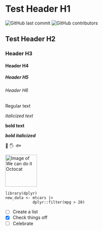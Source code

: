 # Test Header H1
![GitHub last commit](https://img.shields.io/github/last-commit/e-perl-NOAA/skills-communicate-using-markdown)
![GitHub contributors](https://img.shields.io/github/contributors/e-perl-noaa/skills-communicate-using-markdown)

## Test Header H2
### Header H3
#### Header H4
##### Header H5
###### Header H6

Regular text

*italicized text*

**bold text**

***bold italicized***

🥰 🖐️ 🐟

<img src="https://octodex.github.com/images/mona-the-rivetertocat.png" alt="Image of We can do it Octocat" width="100" height="100">

```
library(dplyr)
new_data <- mtcars |>
            dplyr::filter(mpg > 20)
```

- [ ] Create a list
- [x] Check things off
- [ ] Celebrate
